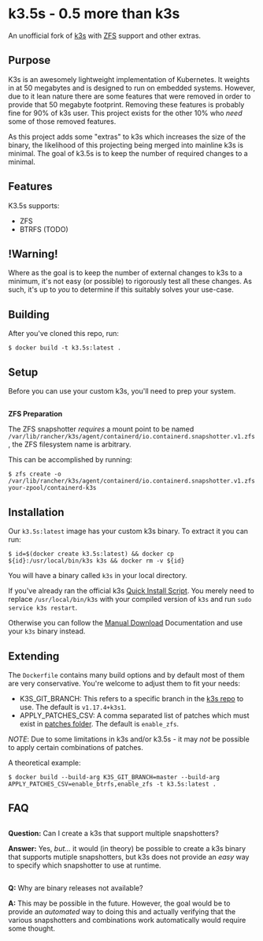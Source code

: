 k3.5s - 0.5 more than k3s
===================================================

An unofficial fork of [k3s](https://k3s.io) with [ZFS](https://zfsonlinux.org) support and other extras.

Purpose
-------

K3s is an awesomely lightweight implementation of Kubernetes.  It weights in at 50 megabytes and is designed to run on embedded systems.  However, due to it lean nature there are some features that were removed in order to provide that 50 megabyte footprint.  Removing these features is probably fine for 90% of k3s user.  This project exists for the other 10% who _need_ some of those removed features.

As this project adds some "extras" to k3s which increases the size of the binary, the likelihood of this projecting being merged into mainline k3s is minimal.  The goal of k3.5s is to keep the number of required changes to a minimal.

Features
--------

K3.5s supports:
 * ZFS
 * BTRFS (TODO)

!Warning!
---------

Where as the goal is to keep the number of external changes to k3s to a minimum, it's not easy (or possible) to rigorously test all these changes.  As such, it's up to _you_ to determine if this suitably solves your use-case.


Building
--------

After you've cloned this repo, run:

```
$ docker build -t k3.5s:latest .
```

Setup
-----

Before you can use your custom k3s, you'll need to prep your system.

##

**ZFS Preparation**

The ZFS snapshotter *requires* a mount point to be named `/var/lib/rancher/k3s/agent/containerd/io.containerd.snapshotter.v1.zfs`, the ZFS filesystem name is arbitrary.

This can be accomplished by running:

```
$ zfs create -o /var/lib/rancher/k3s/agent/containerd/io.containerd.snapshotter.v1.zfs your-zpool/containerd-k3s
```

##

Installation
------------

Our `k3.5s:latest` image has your custom k3s binary.  To extract it you can run:

```
$ id=$(docker create k3.5s:latest) && docker cp ${id}:/usr/local/bin/k3s k3s && docker rm -v ${id}
```

You will have a binary called `k3s` in your local directory.

If you've already ran the official k3s [Quick Install Script](https://github.com/rancher/k3s#quick-start---install-script).  You merely need to replace `/usr/local/bin/k3s` with your compiled version of `k3s` and run `sudo service k3s restart`.

Otherwise you can follow the [Manual Download](https://github.com/rancher/k3s#manual-download) Documentation and use your `k3s` binary instead.

Extending
---------

The `Dockerfile` contains many build options and by default most of them are very conservative.  You're welcome to adjust them to fit your needs:

 * K3S_GIT_BRANCH:  This refers to a specific branch in the [k3s repo](https://github.com/rancher/k3s) to use.  The default is `v1.17.4+k3s1`.
 * APPLY_PATCHES_CSV:  A comma separated list of patches which must exist in [patches folder](patches/).  The default is `enable_zfs`.

*NOTE*:  Due to some limitations in k3s and/or k3.5s - it may _not_ be possible to apply certain combinations of patches.

A theoretical example:

```
$ docker build --build-arg K3S_GIT_BRANCH=master --build-arg APPLY_PATCHES_CSV=enable_btrfs,enable_zfs -t k3.5s:latest .
```

FAQ
---

##

**Question:** Can I create a k3s that support multiple snapshotters?

**Answer:** Yes, _but..._ it would (in theory) be possible to create a k3s binary that supports mutiple snapshotters, but k3s does not provide an _easy_ way to specify which snapshotter to use at runtime.

##

**Q:** Why are binary releases not available?

**A:** This may be possible in the future.  However, the goal would be to provide an _automated_ way to doing this and actually verifying that the various snapshotters and combinations work automatically would require some thought.

##
